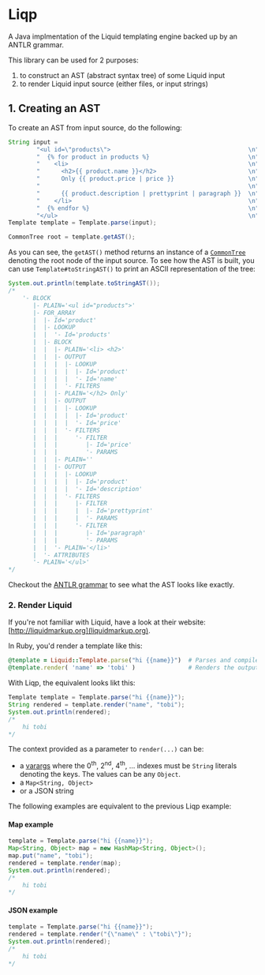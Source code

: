 # Liqp

A Java implmentation of the Liquid templating engine backed up by an ANTLR grammar. 

This library can be used for 2  purposes:

1. to construct an AST (abstract syntax tree) of some Liquid input
2. to render Liquid input source (either files, or input strings)

## 1. Creating an AST

To create an AST from input source, do the following:

```java
String input =
        "<ul id=\"products\">                                       \n" +
        "  {% for product in products %}                            \n" +
        "    <li>                                                   \n" +
        "      <h2>{{ product.name }}</h2>                          \n" +
        "      Only {{ product.price | price }}                     \n" +
        "                                                           \n" +
        "      {{ product.description | prettyprint | paragraph }}  \n" +
        "    </li>                                                  \n" +
        "  {% endfor %}                                             \n" +
        "</ul>                                                      \n";
Template template = Template.parse(input);

CommonTree root = template.getAST();
```

As you can see, the `getAST()` method returns an instance of a 
[`CommonTree`](http://www.antlr.org/api/Java/org/antlr/runtime/tree/CommonTree.html) denoting the root 
node of the input source. To see how the AST is built, you can use `Template#toStringAST()` to print 
an ASCII representation of the tree:

```java
System.out.println(template.toStringAST());
/*
    '- BLOCK
       |- PLAIN='<ul id="products">'
       |- FOR_ARRAY
       |  |- Id='product'
       |  |- LOOKUP
       |  |  '- Id='products'
       |  |- BLOCK
       |  |  |- PLAIN='<li> <h2>'
       |  |  |- OUTPUT
       |  |  |  |- LOOKUP
       |  |  |  |  |- Id='product'
       |  |  |  |  '- Id='name'
       |  |  |  '- FILTERS
       |  |  |- PLAIN='</h2> Only'
       |  |  |- OUTPUT
       |  |  |  |- LOOKUP
       |  |  |  |  |- Id='product'
       |  |  |  |  '- Id='price'
       |  |  |  '- FILTERS
       |  |  |     '- FILTER
       |  |  |        |- Id='price'
       |  |  |        '- PARAMS
       |  |  |- PLAIN=''
       |  |  |- OUTPUT
       |  |  |  |- LOOKUP
       |  |  |  |  |- Id='product'
       |  |  |  |  '- Id='description'
       |  |  |  '- FILTERS
       |  |  |     |- FILTER
       |  |  |     |  |- Id='prettyprint'
       |  |  |     |  '- PARAMS
       |  |  |     '- FILTER
       |  |  |        |- Id='paragraph'
       |  |  |        '- PARAMS
       |  |  '- PLAIN='</li>'
       |  '- ATTRIBUTES
       '- PLAIN='</ul>'
*/
```
Checkout the [ANTLR grammar](https://github.com/bkiers/Liqp/blob/master/src/grammar/Liquid.g) 
to see what the AST looks like exactly.

### 2. Render Liquid

If you're not familiar with Liquid, have a look at their website: [http://liquidmarkup.org](liquidmarkup.org).

In Ruby, you'd render a template like this:

```ruby
@template = Liquid::Template.parse("hi {{name}}")  # Parses and compiles the template
@template.render( 'name' => 'tobi' )               # Renders the output => "hi tobi"
```

With Liqp, the equivalent looks likt  this:

```java
Template template = Template.parse("hi {{name}}");
String rendered = template.render("name", "tobi");
System.out.println(rendered);
/*
    hi tobi
*/
```
The context provided as a parameter to `render(...)` can be:

* a [varargs](http://docs.oracle.com/javase/1.5.0/docs/guide/language/varargs.html) where 
  the 0<sup>th</sup>, 2<sup>nd</sup>, 4<sup>th</sup>, ... indexes must be `String` literals
  denoting the keys. The values can be any `Object`.
* a `Map<String, Object>`
* or a JSON string

The following examples are equivalent to the previous Liqp example:

#### Map example

```java
template = Template.parse("hi {{name}}");
Map<String, Object> map = new HashMap<String, Object>();
map.put("name", "tobi");
rendered = template.render(map);
System.out.println(rendered);
/*
    hi tobi
*/
```

#### JSON example

```java
template = Template.parse("hi {{name}}");
rendered = template.render("{\"name\" : \"tobi\"}");
System.out.println(rendered);
/*
    hi tobi
*/
```
